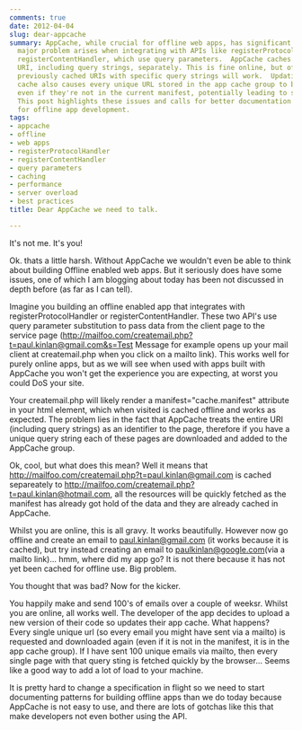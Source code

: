 ```yaml
---
comments: true
date: 2012-04-04
slug: dear-appcache
summary: AppCache, while crucial for offline web apps, has significant issues. One
  major problem arises when integrating with APIs like registerProtocolHandler or
  registerContentHandler, which use query parameters.  AppCache caches each unique
  URI, including query strings, separately. This is fine online, but offline, only
  previously cached URIs with specific query strings will work.  Updating the app
  cache also causes every unique URL stored in the app cache group to be re-downloaded,
  even if they're not in the current manifest, potentially leading to server overload.
  This post highlights these issues and calls for better documentation and patterns
  for offline app development.
tags:
- appcache
- offline
- web apps
- registerProtocolHandler
- registerContentHandler
- query parameters
- caching
- performance
- server overload
- best practices
title: Dear AppCache we need to talk.

---
```


It's not me.  It's you!

Ok. thats a little harsh.  Without AppCache we wouldn't even be able to think about building Offline enabled web apps.  But it seriously does have some issues, one of which I am blogging about today has been not discussed in depth before (as far as I can tell).

Imagine you building an offline enabled app that integrates with registerProtocolHandler or registerContentHandler. These two API's use query parameter substitution to pass data from the client page to the service page (http://mailfoo.com/createmail.php?t=paul.kinlan@gmail.com&s=Test Message for example opens up your mail client at createmail.php when you click on a mailto link). This works well for purely online apps, but as we will see when used with apps built with AppCache you won't get the experience you are expecting, at worst you could DoS your site.

Your createmail.php will likely render a manifest="cache.manifest" attribute in your html element, which when visited is cached offline and works as expected. The problem lies in the fact that AppCache treats the entire URI (including query strings) as an identifier to the page, therefore if you have a unique query string each of these pages are downloaded and added to the AppCache group.

Ok, cool, but what does this mean? Well it means that http://mailfoo.com/createmail.php?t=paul.kinlan@gmail.com is cached separeately to http://mailfoo.com/createmail.php?t=paul.kinlan@hotmail.com, all the resources will be quickly fetched as the manifest has already got hold of the data and they are already cached in AppCache.

Whilst you are online, this is all gravy. It works beautifully. However now go offline and create an email to paul.kinlan@gmail.com (it works because it is cached), but try instead creating an email to paulkinlan@google.com(via a mailto link)... hmm, where did my app go? It is not there because it has not yet been cached for offline use. Big problem.

You thought that was bad? Now for the kicker. 

You happily make and send 100's of emails over a couple of weeksr. Whilst you are online, all works well. The developer of the app decides to upload a new version of their code so updates their app cache. What happens? Every single unique url (so every email you might have sent via a mailto) is requested and downloaded again (even if it is not in the manifest, it is in the app cache group). If I have sent 100 unique emails via mailto, then every single page with that query sting is fetched quickly by the browser... Seems like a good way to add a lot of load to your machine.

It is pretty hard to change a specification in flight so we need to start documenting patterns for building offline apps than we do today because AppCache is not easy to use, and there are lots of gotchas like this that make developers not even bother using the API.
